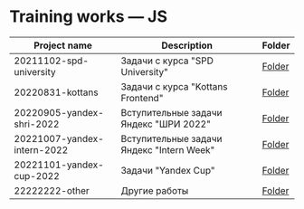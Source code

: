 # Training works — JS

| Project name                | Description                                | Folder                                                                                        |
|-----------------------------|--------------------------------------------|-----------------------------------------------------------------------------------------------|
| 20211102-spd-university     | Задачи с курса "SPD University"            | [Folder](https://github.com/hisbvdis/training-works-js/tree/main/20211102-spd-university)     |
| 20220831-kottans            | Задачи с курса "Kottans Frontend"          | [Folder](https://github.com/hisbvdis/training-works-js/tree/main/20220831-kottans)            |
| 20220905-yandex-shri-2022   | Вступительные задачи Яндекс "ШРИ 2022"     | [Folder](https://github.com/hisbvdis/training-works-js/tree/main/20220905-yandex-shri-2022)   |
| 20221007-yandex-intern-2022 | Вступительные задачи Яндекс "Intern Week"  | [Folder](https://github.com/hisbvdis/training-works-js/tree/main/20221007-yandex-intern-2022) |
| 20221101-yandex-cup-2022    | Задачи "Yandex Cup"                        | [Folder](https://github.com/hisbvdis/training-works-js/tree/main/20221101-yandex-cup-2022   ) |
| 22222222-other              | Другие работы                              | [Folder](https://github.com/hisbvdis/training-works-js/tree/main/22222222-other)              |
